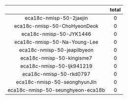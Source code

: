 |    |   total  |
|:--:|:----:|
| eca18c-nmisp-50-2jaejin | 0  |
| eca18c-nmisp-50-ChoHyeonDeok | 0  |
| eca18c-nmisp-50-JYK1446 | 0  |
| eca18c-nmisp-50-Na-Young-Lee | 0  |
| eca18c-nmisp-50-jeapilbyeon | 0  |
| eca18c-nmisp-50-kingisme7 | 0  |
| eca18c-nmisp-50-ljk941219 | 0  |
| eca18c-nmisp-50-rkd0797 | 0  |
| eca18c-nmisp-50-seonghyunJIn | 0  |
| eca18c-nmisp-50-seunghyeon-eca18b | 0  |
